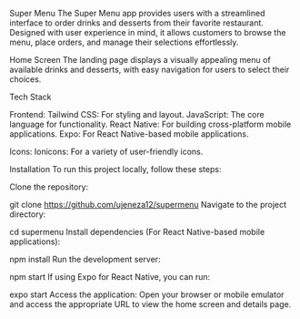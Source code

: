 Super Menu
The Super Menu app provides users with a streamlined interface to order drinks and desserts from their favorite restaurant. Designed with user experience in mind, it allows customers to browse the menu, place orders, and manage their selections effortlessly.

Home Screen
The landing page displays a visually appealing menu of available drinks and desserts, with easy navigation for users to select their choices.

Tech Stack

Frontend:
Tailwind CSS: For styling and layout.
JavaScript: The core language for functionality.
React Native: For building cross-platform mobile applications.
Expo: For React Native-based mobile applications.

Icons:
Ionicons: For a variety of user-friendly icons.

Installation
To run this project locally, follow these steps:

Clone the repository:

git clone https://github.com/ujeneza12/supermenu
Navigate to the project directory:

cd supermenu
Install dependencies (For React Native-based mobile applications):

npm install
Run the development server:

npm start
If using Expo for React Native, you can run:

expo start
Access the application: Open your browser or mobile emulator and access the appropriate URL to view the home screen and details page.
